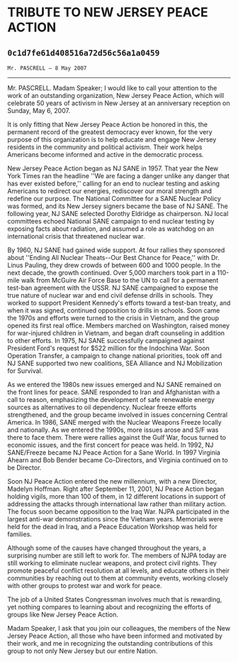 # TRIBUTE TO NEW JERSEY PEACE ACTION
## `0c1d7fe61d408516a72d56c56a1a0459`
`Mr. PASCRELL — 8 May 2007`

---


Mr. PASCRELL. Madam Speaker; I would like to call your attention to 
the work of an outstanding organization, New Jersey Peace Action, which 
will celebrate 50 years of activism in New Jersey at an anniversary 
reception on Sunday, May 6, 2007.

It is only fitting that New Jersey Peace Action be honored in this, 
the permanent record of the greatest democracy ever known, for the very 
purpose of this organization is to help educate and engage New Jersey 
residents in the community and political activism. Their work helps 
Americans become informed and active in the democratic process.

New Jersey Peace Action began as NJ SANE in 1957. That year the New 
York Times ran the headline ''We are facing a danger unlike any danger 
that has ever existed before,'' calling for an end to nuclear testing 
and asking Americans to redirect our energies, rediscover our moral 
strength and redefine our purpose. The National Committee for a SANE 
Nuclear Policy was formed, and its New Jersey signers became the base 
of NJ SANE. The following year, NJ SANE selected Dorothy Eldridge as 
chairperson. NJ local committees echoed National SANE campaign to end 
nuclear testing by exposing facts about radiation, and assumed a role 
as watchdog on an international crisis that threatened nuclear war.

By 1960, NJ SANE had gained wide support. At four rallies they 
sponsored about ''Ending All Nuclear Theats--Our Best Chance for 
Peace,'' with Dr. Linus Pauling, they drew crowds of between 600 and 
1000 people. In the next decade, the growth continued. Over 5,000 
marchers took part in a 110-mile walk from McGuire Air Force Base to 
the UN to call for a permanent test-ban agreement with the USSR. NJ 
SANE campaigned to expose the true nature of nuclear war and end civil 
defense drills in schools. They worked to support President Kennedy's 
efforts toward a test-ban treaty, and when it was signed, continued 
opposition to drills in schools. Soon came the 1970s and efforts were 
turned to the crisis in Vietnam, and the group opened its first real 
office. Members marched on Washington, raised money for war-injured 
children in Vietnam, and began draft counseling in addition to other 
efforts. In 1975, NJ SANE successfully campaigned against President 
Ford's request for $522 million for the Indochina War. Soon Operation 
Transfer, a campaign to change national priorities, took off and NJ 
SANE supported two new coalitions, SEA Alliance and NJ Mobilization for 
Survival.

As we entered the 1980s new issues emerged and NJ SANE remained on 
the front lines for peace. SANE responded to Iran and Afghanistan with 
a call to reason, emphasizing the development of safe renewable energy 
sources as alternatives to oil dependency. Nuclear freeze efforts 
strengthened, and the group became involved in issues concerning 
Central America. In 1986, SANE merged with the Nuclear Weapons Freeze 
locally and nationally. As we entered the 1990s, more issues arose and 
S/F was there to face them. There were rallies against the Gulf War, 
focus turned to economic issues, and the first concert for peace was 
held. In 1992, NJ SANE/Freeze became NJ Peace Action for a Sane World. 
In 1997 Virginia Ahearn and Bob Bender became Co-Directors, and 
Virginia continued on to be Director.


Soon NJ Peace Action entered the new millennium, with a new Director, 
Madelyn Hoffman. Right after September 11, 2001, NJ Peace Action began 
holding vigils, more than 100 of them, in 12 different locations in 
support of addressing the attacks through international law rather than 
military action. The focus soon became opposition to the Iraq War. NJPA 
participated in the largest anti-war demonstrations since the Vietnam 
years. Memorials were held for the dead in Iraq, and a Peace Education 
Workshop was held for families.

Although some of the causes have changed throughout the years, a 
surprising number are still left to work for. The members of NJPA today 
are still working to eliminate nuclear weapons, and protect civil 
rights. They promote peaceful conflict resolution at all levels, and 
educate others in their communities by reaching out to them at 
community events, working closely with other groups to protest war and 
work for peace.

The job of a United States Congressman involves much that is 
rewarding, yet nothing compares to learning about and recognizing the 
efforts of groups like New Jersey Peace Action.

Madam Speaker, I ask that you join our colleagues, the members of the 
New Jersey Peace Action, all those who have been informed and motivated 
by their work, and me in recognizing the outstanding contributions of 
this group to not only New Jersey but our entire Nation.



